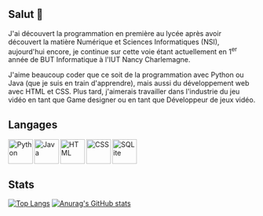 ## Salut 👋

J'ai découvert la programmation en première au lycée après avoir découvert la matière Numérique et Sciences Informatiques (NSI), aujourd'hui encore, je continue sur cette voie étant actuellement en 1<sup>er</sup> année de BUT Informatique à l'IUT Nancy Charlemagne.

J'aime beaucoup coder que ce soit de la programmation avec Python ou Java (que je suis en train d'apprendre), mais aussi du développement web avec HTML et CSS. Plus tard, j'aimerais travailler dans l'industrie du jeu vidéo en tant que Game designer ou en tant que Développeur de jeux vidéo.

## Langages

<img align="left" height=50 title="Python" src="https://cdn.jsdelivr.net/gh/devicons/devicon/icons/python/python-original.svg"/>
<img align="left" height=50 title="Java" src="https://cdn.jsdelivr.net/gh/devicons/devicon/icons/java/java-original.svg"/>
<img align="left" height=50 title="HTML" src="https://cdn.jsdelivr.net/gh/devicons/devicon/icons/html5/html5-original.svg"/>
<img align="left" height=50 title="CSS" src="https://cdn.jsdelivr.net/gh/devicons/devicon/icons/css3/css3-original.svg"/>
<img height=50 title="SQLite" src="https://cdn.jsdelivr.net/gh/devicons/devicon/icons/sqlite/sqlite-original.svg" />


## Stats

[![Top Langs](https://github-readme-stats.vercel.app/api/top-langs/?username=washifr&theme=github_dark)](https://github.com/anuraghazra/github-readme-stats)
[![Anurag's GitHub stats](https://github-readme-stats.vercel.app/api?username=washifr&show_icons=true&theme=github_dark)](https://github.com/anuraghazra/github-readme-stats)

